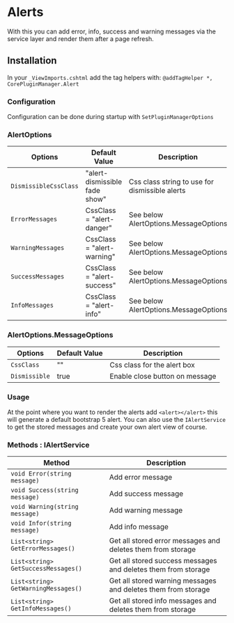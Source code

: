 # Alerts
With this you can add error, info, success and warning messages via the service layer and render them after a page refresh.

## Installation
In your `_ViewImports.cshtml` add the tag helpers with:
`@addTagHelper *, CorePluginManager.Alert`

### Configuration
Configuration can be done during startup with `SetPluginManagerOptions`
### AlertOptions
Options | Default Value                 | Description
------- |-------------------------------| -----------
`DismissibleCssClass` | "alert-dismissible fade show" | Css class string to use for dismissible alerts
`ErrorMessages` | CssClass = "alert-danger"     | See below AlertOptions.MessageOptions
`WarningMessages` | CssClass = "alert-warning"    | See below AlertOptions.MessageOptions
`SuccessMessages` | CssClass = "alert-success"    | See below AlertOptions.MessageOptions
`InfoMessages` | CssClass = "alert-info"          | See below AlertOptions.MessageOptions

### AlertOptions.MessageOptions
Options | Default Value                 | Description
------- |-------------------------------| -----------
`CssClass` | "" | Css class for the alert box
`Dismissible` | true | Enable close button on message

### Usage
At the point where you want to render the alerts add `<alert></alert>` this will generate a default bootstrap 5 alert.
You can also use the `IAlertService` to get the stored messages and create your own alert view of course.

### Methods : IAlertService
Method  | Description
------------- |---------------
`void Error(string message)` | Add error message
`void Success(string message)` | Add success message
`void Warning(string message)` | Add warning message
`void Infor(string message)` | Add info message
`List<string> GetErrorMessages()` | Get all stored error messages and deletes them from storage
`List<string> GetSuccessMessages()` | Get all stored success messages and deletes them from storage
`List<string> GetWarningMessages()` | Get all stored warning messages and deletes them from storage
`List<string> GetInfoMessages()` | Get all stored info messages and deletes them from storage